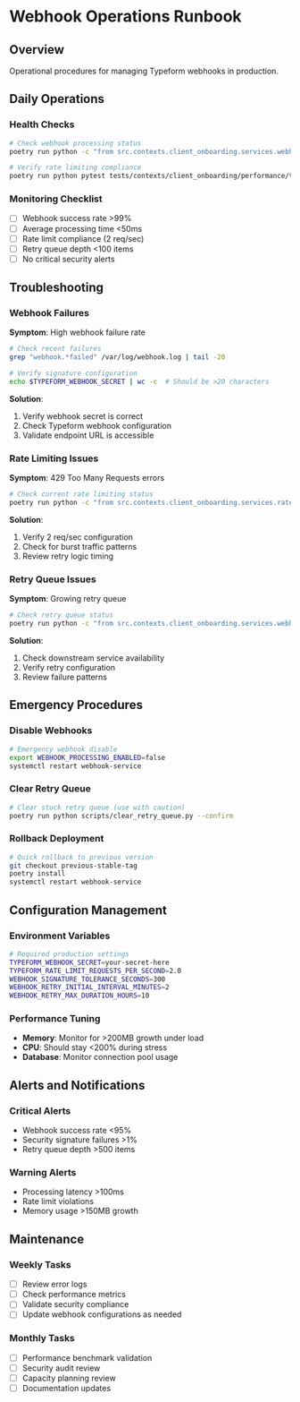 # Webhook Operations Runbook

## Overview

Operational procedures for managing Typeform webhooks in production.

## Daily Operations

### Health Checks
```bash
# Check webhook processing status
poetry run python -c "from src.contexts.client_onboarding.services.webhook_manager import WebhookManager; print('Webhook service healthy')"

# Verify rate limiting compliance
poetry run python pytest tests/contexts/client_onboarding/performance/test_rate_limiting.py::test_baseline_performance -v
```

### Monitoring Checklist
- [ ] Webhook success rate >99%
- [ ] Average processing time <50ms
- [ ] Rate limit compliance (2 req/sec)
- [ ] Retry queue depth <100 items
- [ ] No critical security alerts

## Troubleshooting

### Webhook Failures

**Symptom**: High webhook failure rate
```bash
# Check recent failures
grep "webhook.*failed" /var/log/webhook.log | tail -20

# Verify signature configuration
echo $TYPEFORM_WEBHOOK_SECRET | wc -c  # Should be >20 characters
```

**Solution**: 
1. Verify webhook secret is correct
2. Check Typeform webhook configuration 
3. Validate endpoint URL is accessible

### Rate Limiting Issues

**Symptom**: 429 Too Many Requests errors
```bash
# Check current rate limiting status
poetry run python -c "from src.contexts.client_onboarding.services.rate_limit_validator import RateLimitValidator; v=RateLimitValidator(); print(f'Current rate: {v.get_current_rate()}')"
```

**Solution**:
1. Verify 2 req/sec configuration
2. Check for burst traffic patterns
3. Review retry logic timing

### Retry Queue Issues

**Symptom**: Growing retry queue
```bash
# Check retry queue status  
poetry run python -c "from src.contexts.client_onboarding.services.webhook_retry_manager import WebhookRetryManager; print('Retry queue operational')"
```

**Solution**:
1. Check downstream service availability
2. Verify retry configuration
3. Review failure patterns

## Emergency Procedures

### Disable Webhooks
```bash
# Emergency webhook disable
export WEBHOOK_PROCESSING_ENABLED=false
systemctl restart webhook-service
```

### Clear Retry Queue
```bash
# Clear stuck retry queue (use with caution)
poetry run python scripts/clear_retry_queue.py --confirm
```

### Rollback Deployment
```bash
# Quick rollback to previous version
git checkout previous-stable-tag
poetry install
systemctl restart webhook-service
```

## Configuration Management

### Environment Variables
```bash
# Required production settings
TYPEFORM_WEBHOOK_SECRET=your-secret-here
TYPEFORM_RATE_LIMIT_REQUESTS_PER_SECOND=2.0
WEBHOOK_SIGNATURE_TOLERANCE_SECONDS=300
WEBHOOK_RETRY_INITIAL_INTERVAL_MINUTES=2
WEBHOOK_RETRY_MAX_DURATION_HOURS=10
```

### Performance Tuning
- **Memory**: Monitor for >200MB growth under load
- **CPU**: Should stay <200% during stress
- **Database**: Monitor connection pool usage

## Alerts and Notifications

### Critical Alerts
- Webhook success rate <95%
- Security signature failures >1%
- Retry queue depth >500 items

### Warning Alerts  
- Processing latency >100ms
- Rate limit violations
- Memory usage >150MB growth

## Maintenance

### Weekly Tasks
- [ ] Review error logs
- [ ] Check performance metrics
- [ ] Validate security compliance
- [ ] Update webhook configurations as needed

### Monthly Tasks
- [ ] Performance benchmark validation
- [ ] Security audit review
- [ ] Capacity planning review
- [ ] Documentation updates